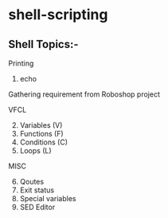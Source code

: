 # shell-scripting

Shell Topics:-
-------------


Printing

1. echo

Gathering requirement from Roboshop project

VFCL

2. Variables (V)
3. Functions (F)
4. Conditions (C)
5. Loops (L)

MISC

6. Qoutes
7. Exit status
8. Special variables 
9. SED Editor

